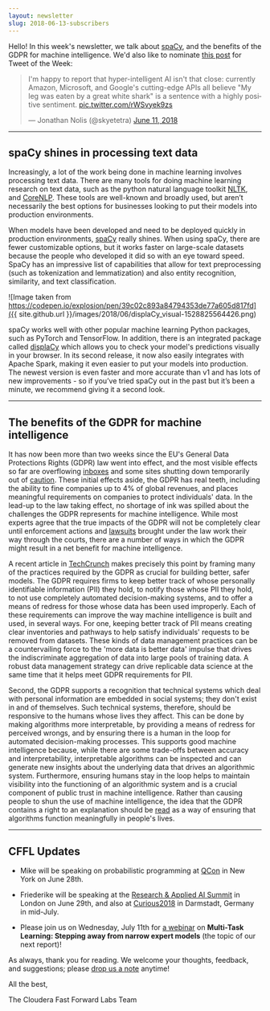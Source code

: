 ```yaml
---
layout: newsletter
slug: 2018-06-13-subscribers
---
```


Hello!  In this week's newsletter, we talk about [spaCy](https://spacy.io/), and the benefits of the GDPR for machine intelligence.  We'd also like to nominate [this post](https://twitter.com/skyetetra/status/1006257529733537792) for Tweet of the Week:

<blockquote class="twitter-tweet" data-lang="en"><p lang="en" dir="ltr">I&#39;m happy to report that hyper-intelligent AI isn&#39;t that close: currently Amazon, Microsoft, and Google&#39;s cutting-edge APIs all believe &quot;My leg was eaten by a great white shark&quot; is a sentence with a highly positive sentiment. <a href="https://t.co/rWSvyek9zs">pic.twitter.com/rWSvyek9zs</a></p>&mdash; Jonathan Nolis (@skyetetra) <a href="https://twitter.com/skyetetra/status/1006257529733537792?ref_src=twsrc%5Etfw">June 11, 2018</a></blockquote>
<script async src="https://platform.twitter.com/widgets.js" charset="utf-8"></script>

---

## spaCy shines in processing text data

Increasingly, a lot of the work being done in machine learning involves processing text data.  There are many tools for doing machine learning research on text data, such as the python natural language toolkit [NLTK](https://www.nltk.org/), and [CoreNLP](https://stanfordnlp.github.io/CoreNLP/index.html).  These tools are well-known and broadly used, but aren’t necessarily the best options for businesses looking to put their models into production environments.  

When models have been developed and need to be deployed quickly in production environments, [spaCy](https://spacy.io/) really shines.  When using spaCy, there are fewer customizable options, but it works faster on large-scale datasets because the people who developed it did so with an eye toward speed.  SpaCy has an impressive list of capabilities that allow for text preprocessing (such as tokenization and lemmatization) and also entity recognition, similarity, and text classification.  

![Image taken from https://codepen.io/explosion/pen/39c02c893a84794353de77a605d817fd]({{ site.github.url }}/images/2018/06/displaCy_visual-1528825564426.png)

spaCy works well with other popular machine learning Python packages, such as PyTorch and TensorFlow.  In addition, there is an integrated package called [displaCy](https://explosion.ai/demos/displacy) which allows you to check your model's predictions visually in your browser.  In its second release, it now also easily integrates with Apache Spark, making it even easier to put your models into production.  The newest version is even faster and more accurate than v1 and has lots of new improvements - so if you’ve tried spaCy out in the past but it’s been a minute, we recommend giving it a second look.  

---

## The benefits of the GDPR for machine intelligence

It has now been more than two weeks since the EU's General Data Protections Rights (GDPR) law went into effect, and the most visible effects so far are overflowing [inboxes](https://www.wired.co.uk/article/pecr-gdpr-emails) and some sites shutting down temporarily out of [caution](https://www.theverge.com/2018/5/23/17387146/instapaper-gdpr-europe-access-shut-down-privacy-changes). These initial effects aside, the GDPR has real teeth, including the ability to fine companies up to 4% of global revenues, and places meaningful requirements on companies to protect individuals' data. In the lead-up to the law taking effect, no shortage of ink was spilled about the challenges the GDPR represents for machine intelligence. While most experts agree that the true impacts of the GDPR will not be completely clear until enforcement actions and [lawsuits](https://www.irishtimes.com/business/technology/max-schrems-files-first-cases-under-gdpr-against-facebook-and-google-1.3508177) brought under the law work their way through the courts, there are a number of ways in which the GDPR might result in a net benefit for machine intelligence.

A recent article in [TechCrunch](https://techcrunch.com/2018/06/07/gdpr-panic-may-spur-data-and-ai-innovation/) makes precisely this point by framing many of the practices required by the GDPR as crucial for building better, safer models. The GDPR requires firms to keep better track of whose personally identifiable information (PII) they hold, to notify those whose PII they hold, to not use completely automated decision-making systems, and to offer a means of redress for those whose data has been used improperly. Each of these requirements can improve the way machine intelligence is built and used, in several ways. For one, keeping better track of PII means creating clear inventories and pathways to help satisfy individuals' requests to be removed from datasets. These kinds of data management practices can be a countervailing force to the 'more data is better data' impulse that drives the indiscriminate aggregation of data into large pools of training data. A robust data management strategy can drive replicable data science at the same time that it helps meet GDPR requirements for PII. 

Second, the GDPR supports a recognition that technical systems which deal with personal information are embedded in social systems; they don't exist in and of themselves. Such technical systems, therefore, should be responsive to the humans whose lives they affect. This can be done by making algorithms more interpretable, by providing a means of redress for perceived wrongs, and by ensuring there is a human in the loop for automated decision-making processes. This supports good machine intelligence because, while there are some trade-offs between accuracy and interpretability, interpretable algorithms can be inspected and can generate new insights about the underlying data that drives an algorithmic system. Furthermore, ensuring humans stay in the loop helps to maintain visibility into the functioning of an algorithmic system and is a crucial component of public trust in machine intelligence. Rather than causing people to shun the use of machine intelligence, the idea that the GDPR contains a right to an explanation should be [read](http://proceedings.mlr.press/v81/selbst18a.html) as a way of ensuring that algorithms function meaningfully in people's lives.

---

## CFFL Updates

* Mike will be speaking on probabilistic programming at [QCon](https://qconnewyork.com/ny2018/presentation/modern-cs-presentation-1) in New York on June 28th.

* Friederike will be speaking at the [Research & Applied AI Summit](https://raais.co/) in London on June 29th, and also at [Curious2018](https://curious2018.com/) in Darmstadt, Germany in mid-July.

* Please join us on Wednesday, July 11th for [a webinar](https://info.cloudera.com/LP=2027?elq_id=CCLOU000007199414) on **Multi-Task Learning: Stepping away from narrow expert models** (the topic of our next report)!

As always, thank you for reading. We welcome your thoughts, feedback, and suggestions; please [drop us a note](mailto:cffl@cloudera.com) anytime!

All the best,

The Cloudera Fast Forward Labs Team

